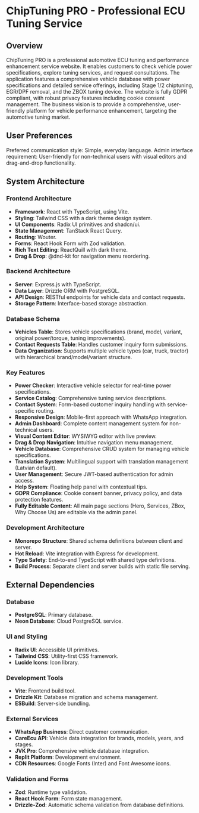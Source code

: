 # ChipTuning PRO - Professional ECU Tuning Service

## Overview
ChipTuning PRO is a professional automotive ECU tuning and performance enhancement service website. It enables customers to check vehicle power specifications, explore tuning services, and request consultations. The application features a comprehensive vehicle database with power specifications and detailed service offerings, including Stage 1/2 chiptuning, EGR/DPF removal, and the ZBOX tuning device. The website is fully GDPR compliant, with robust privacy features including cookie consent management. The business vision is to provide a comprehensive, user-friendly platform for vehicle performance enhancement, targeting the automotive tuning market.

## User Preferences
Preferred communication style: Simple, everyday language.
Admin interface requirement: User-friendly for non-technical users with visual editors and drag-and-drop functionality.

## System Architecture

### Frontend Architecture
- **Framework**: React with TypeScript, using Vite.
- **Styling**: Tailwind CSS with a dark theme design system.
- **UI Components**: Radix UI primitives and shadcn/ui.
- **State Management**: TanStack React Query.
- **Routing**: Wouter.
- **Forms**: React Hook Form with Zod validation.
- **Rich Text Editing**: ReactQuill with dark theme.
- **Drag & Drop**: @dnd-kit for navigation menu reordering.

### Backend Architecture
- **Server**: Express.js with TypeScript.
- **Data Layer**: Drizzle ORM with PostgreSQL.
- **API Design**: RESTful endpoints for vehicle data and contact requests.
- **Storage Pattern**: Interface-based storage abstraction.

### Database Schema
- **Vehicles Table**: Stores vehicle specifications (brand, model, variant, original power/torque, tuning improvements).
- **Contact Requests Table**: Handles customer inquiry form submissions.
- **Data Organization**: Supports multiple vehicle types (car, truck, tractor) with hierarchical brand/model/variant structure.

### Key Features
- **Power Checker**: Interactive vehicle selector for real-time power specifications.
- **Service Catalog**: Comprehensive tuning service descriptions.
- **Contact System**: Form-based customer inquiry handling with service-specific routing.
- **Responsive Design**: Mobile-first approach with WhatsApp integration.
- **Admin Dashboard**: Complete content management system for non-technical users.
- **Visual Content Editor**: WYSIWYG editor with live preview.
- **Drag & Drop Navigation**: Intuitive navigation menu management.
- **Vehicle Database**: Comprehensive CRUD system for managing vehicle specifications.
- **Translation System**: Multilingual support with translation management (Latvian default).
- **User Management**: Secure JWT-based authentication for admin access.
- **Help System**: Floating help panel with contextual tips.
- **GDPR Compliance**: Cookie consent banner, privacy policy, and data protection features.
- **Fully Editable Content**: All main page sections (Hero, Services, ZBox, Why Choose Us) are editable via the admin panel.

### Development Architecture
- **Monorepo Structure**: Shared schema definitions between client and server.
- **Hot Reload**: Vite integration with Express for development.
- **Type Safety**: End-to-end TypeScript with shared type definitions.
- **Build Process**: Separate client and server builds with static file serving.

## External Dependencies

### Database
- **PostgreSQL**: Primary database.
- **Neon Database**: Cloud PostgreSQL service.

### UI and Styling
- **Radix UI**: Accessible UI primitives.
- **Tailwind CSS**: Utility-first CSS framework.
- **Lucide Icons**: Icon library.

### Development Tools
- **Vite**: Frontend build tool.
- **Drizzle Kit**: Database migration and schema management.
- **ESBuild**: Server-side bundling.

### External Services
- **WhatsApp Business**: Direct customer communication.
- **CareEcu API**: Vehicle data integration for brands, models, years, and stages.
- **JVK Pro**: Comprehensive vehicle database integration.
- **Replit Platform**: Development environment.
- **CDN Resources**: Google Fonts (Inter) and Font Awesome icons.

### Validation and Forms
- **Zod**: Runtime type validation.
- **React Hook Form**: Form state management.
- **Drizzle-Zod**: Automatic schema validation from database definitions.